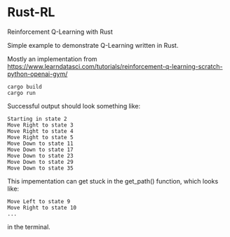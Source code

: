 # Rust-RL
Reinforcement Q-Learning with Rust

Simple example to demonstrate Q-Learning written in Rust.

Mostly an implementation from
https://www.learndatasci.com/tutorials/reinforcement-q-learning-scratch-python-openai-gym/


```
cargo build
cargo run
```

Successful output should look something like:

```
Starting in state 2
Move Right to state 3
Move Right to state 4
Move Right to state 5
Move Down to state 11
Move Down to state 17
Move Down to state 23
Move Down to state 29
Move Down to state 35
```

This impementation can get stuck in the get_path() function, which looks like:

```
Move Left to state 9
Move Right to state 10
...
```
in the terminal.
